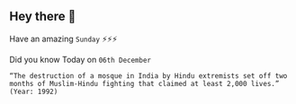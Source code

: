 ## Hey there 👋
Have an amazing `Sunday` ⚡⚡⚡

Did you know Today on `06th December`
```
“The destruction of a mosque in India by Hindu extremists set off two months of Muslim-Hindu fighting that claimed at least 2,000 lives.” (Year: 1992)
```
